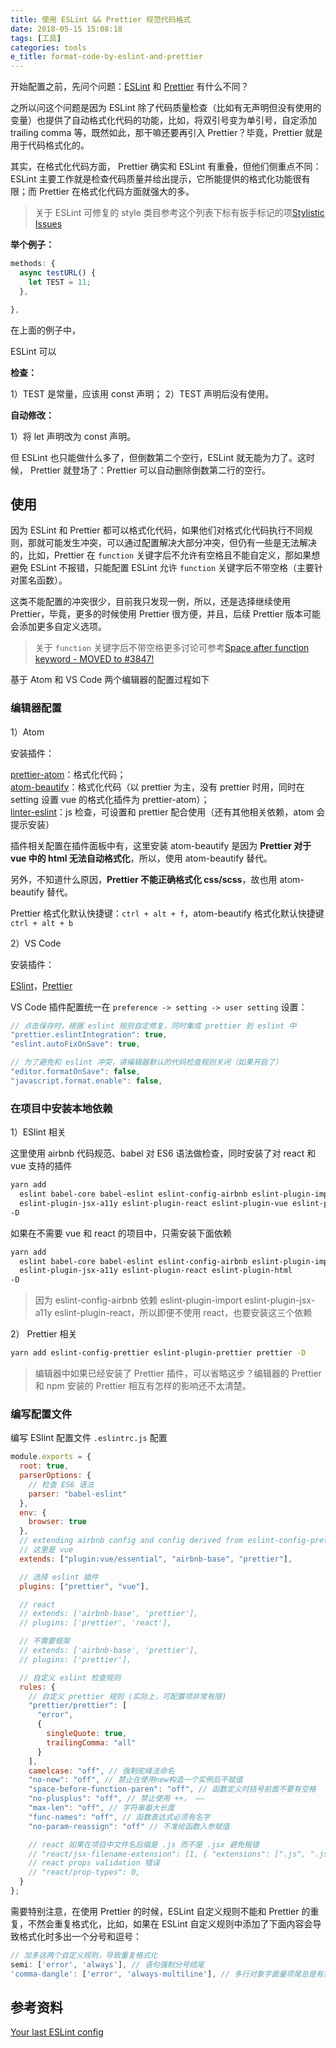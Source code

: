 ```yaml
---
title: 使用 ESLint && Prettier 规范代码格式
date: 2018-05-15 15:08:18
tags: [工具]
categories: tools
e_title: format-code-by-eslint-and-prettier
---
```


开始配置之前，先问个问题：[ESLint](https://eslint.org/) 和 [Prettier](https://prettier.io/) 有什么不同？

之所以问这个问题是因为 ESLint 除了代码质量检查（比如有无声明但没有使用的变量）也提供了自动格式化代码的功能，比如，将双引号变为单引号，自定添加 trailing comma 等，既然如此，那干嘛还要再引入 Prettier？毕竟，Prettier 就是用于代码格式化的。

其实，在格式化代码方面， Prettier 确实和 ESLint 有重叠，但他们侧重点不同：ESLint 主要工作就是检查代码质量并给出提示，它所能提供的格式化功能很有限；而 Prettier 在格式化代码方面就强大的多。

> 关于 ESLint 可修复的 style 类目参考这个列表下标有扳手标记的项[Stylistic Issues](https://eslint.org/docs/rules/#stylistic-issues)

**举个例子：**

```js
methods: {
  async testURL() {
    let TEST = 11;
  },

},
```

在上面的例子中，

ESLint 可以

**检查：**

1）TEST 是常量，应该用 const 声明；
2）TEST 声明后没有使用。

**自动修改：**

1）将 let 声明改为 const 声明。

但 ESLint 也只能做什么多了，但倒数第二个空行，ESLint 就无能为力了。这时候， Prettier 就登场了：Prettier 可以自动删除倒数第二行的空行。

## 使用

因为 ESLint 和 Prettier 都可以格式化代码，如果他们对格式化代码执行不同规则，那就可能发生冲突，可以通过配置解决大部分冲突，但仍有一些是无法解决的，比如，Prettier 在 `function` 关键字后不允许有空格且不能自定义，那如果想避免 ESLint 不报错，只能配置 ESLint 允许 `function` 关键字后不带空格（主要针对匿名函数）。

这类不能配置的冲突很少，目前我只发现一例，所以，还是选择继续使用 Prettier，毕竟，更多的时候使用 Prettier 很方便，并且，后续 Prettier 版本可能会添加更多自定义选项。

> 关于 `function` 关键字后不带空格更多讨论可参考[Space after function keyword - MOVED to #3847!](https://github.com/prettier/prettier/issues/1139)

基于 Atom 和 VS Code 两个编辑器的配置过程如下

### 编辑器配置

1）Atom

安装插件：

[prettier-atom](https://atom.io/packages/prettier-atom)：格式化代码；  
[atom-beautify](https://atom.io/packages/atom-beautify)：格式化代码（以 prettier 为主，没有 prettier 时用，同时在 setting 设置 vue 的格式化插件为 prettier-atom）；  
[linter-eslint](https://atom.io/packages/linter-eslint)：js 检查，可设置和 prettier 配合使用（还有其他相关依赖，atom 会提示安装）

插件相关配置在插件面板中有，这里安装 atom-beautify 是因为 **Prettier 对于 vue 中的 html 无法自动格式化**，所以，使用 atom-beautify 替代。

另外，不知道什么原因，**Prettier 不能正确格式化 css/scss**，故也用 atom-beautify 替代。

Prettier 格式化默认快捷键：`ctrl + alt + f`，atom-beautify 格式化默认快捷键 `ctrl + alt + b`

2）VS Code

安装插件：

[ESlint](https://marketplace.visualstudio.com/items?itemName=dbaeumer.vscode-eslint)，[Prettier](https://marketplace.visualstudio.com/items?itemName=esbenp.prettier-vscode)

VS Code 插件配置统一在 `preference -> setting -> user setting` 设置：

```js
// 点击保存时，根据 eslint 规则自定修复，同时集成 prettier 到 eslint 中
"prettier.eslintIntegration": true,
"eslint.autoFixOnSave": true,

// 为了避免和 eslint 冲突，讲编辑器默认的代码检查规则关闭（如果开启了）
"editor.formatOnSave": false,
"javascript.format.enable": false,
```

### 在项目中安装本地依赖

1）ESlint 相关

这里使用 airbnb 代码规范、babel 对 ES6 语法做检查，同时安装了对 react 和 vue 支持的插件

```bash
yarn add
  eslint babel-core babel-eslint eslint-config-airbnb eslint-plugin-import
  eslint-plugin-jsx-a11y eslint-plugin-react eslint-plugin-vue eslint-plugin-html
-D
```

如果在不需要 vue 和 react 的项目中，只需安装下面依赖

```bash
yarn add
  eslint babel-core babel-eslint eslint-config-airbnb eslint-plugin-import
  eslint-plugin-jsx-a11y eslint-plugin-react eslint-plugin-html
-D
```

> 因为 eslint-config-airbnb 依赖 eslint-plugin-import eslint-plugin-jsx-a11y eslint-plugin-react，所以即便不使用 react，也要安装这三个依赖

2） Prettier 相关

```bash
yarn add eslint-config-prettier eslint-plugin-prettier prettier -D
```

> 编辑器中如果已经安装了 Prettier 插件，可以省略这步？编辑器的 Prettier 和 npm 安装的 Prettier 相互有怎样的影响还不太清楚。

### 编写配置文件

编写 ESlint 配置文件 `.eslintrc.js` 配置

```js
module.exports = {
  root: true,
  parserOptions: {
    // 检查 ES6 语法
    parser: "babel-eslint"
  },
  env: {
    browser: true
  },
  // extending airbnb config and config derived from eslint-config-prettier
  // 这里是 vue
  extends: ["plugin:vue/essential", "airbnb-base", "prettier"],

  // 选择 eslint 插件
  plugins: ["prettier", "vue"],

  // react
  // extends: ['airbnb-base', 'prettier'],
  // plugins: ['prettier', 'react'],

  // 不需要框架
  // extends: ['airbnb-base', 'prettier'],
  // plugins: ['prettier'],

  // 自定义 eslint 检查规则
  rules: {
    // 自定义 prettier 规则 (实际上，可配置项非常有限)
    "prettier/prettier": [
      "error",
      {
        singleQuote: true,
        trailingComma: "all"
      }
    ],
    camelcase: "off", // 强制驼峰法命名
    "no-new": "off", // 禁止在使用new构造一个实例后不赋值
    "space-before-function-paren": "off", // 函数定义时括号前面不要有空格
    "no-plusplus": "off", // 禁止使用 ++， ——
    "max-len": "off", // 字符串最大长度
    "func-names": "off", // 函数表达式必须有名字
    "no-param-reassign": "off" // 不准给函数入参赋值

    // react 如果在项目中文件名后缀是 .js 而不是 .jsx 避免报错
    // "react/jsx-filename-extension": [1, { "extensions": [".js", ".jsx"] }],
    // react props validation 错误
    // "react/prop-types": 0,
  }
};
```

需要特别注意，在使用 Prettier 的时候，ESLint 自定义规则不能和 Prettier 的重复，不然会重复格式化，比如，如果在 ESLint 自定义规则中添加了下面内容会导致格式化时多出一个分号和逗号：

```js
// 加多这两个自定义规则，导致重复格式化
semi: ['error', 'always'], // 语句强制分号结尾
'comma-dangle': ['error', 'always-multiline'], // 多行对象字面量项尾总是有逗号
```

## 参考资料

[Your last ESLint config](https://medium.com/@netczuk/your-last-eslint-config-9e35bace2f99)
